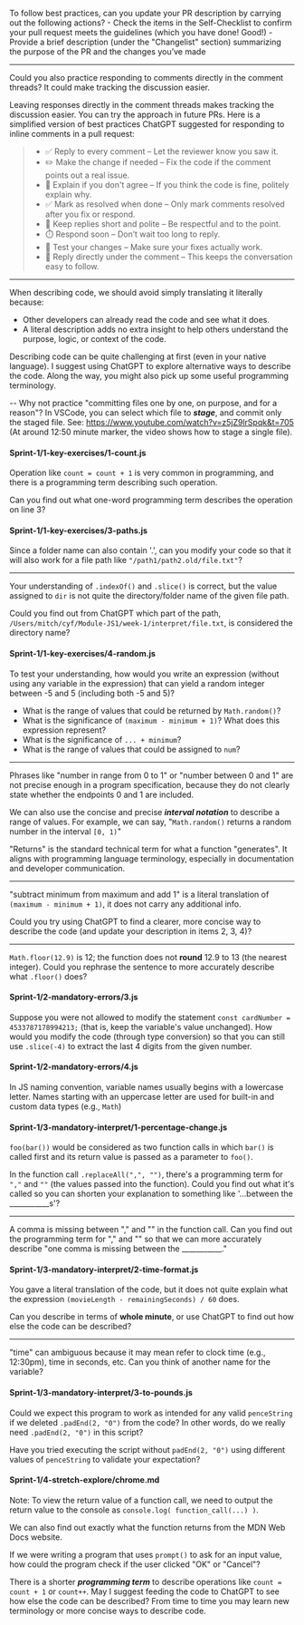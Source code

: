 
To follow best practices, can you update your PR description by carrying out the following actions?
    - Check the items in the Self-Checklist to confirm your pull request meets the guidelines (which you have done! Good!)
    - Provide a brief description (under the "Changelist" section) summarizing the purpose of the PR and the changes you’ve made 

---

Could you also practice responding to comments directly in the comment threads? It could make tracking the discussion easier.

Leaving responses directly in the comment threads makes tracking the discussion easier. You can try the approach in future PRs.
Here is a simplified version of best practices ChatGPT suggested for responding to inline comments in a pull request:
> - ✅ Reply to every comment – Let the reviewer know you saw it.
> - ✏️ Make the change if needed – Fix the code if the comment points out a real issue.
> - 🤔 Explain if you don't agree – If you think the code is fine, politely explain why.
> - ✅ Mark as resolved when done – Only mark comments resolved after you fix or respond.
> - 💬 Keep replies short and polite – Be respectful and to the point.
> - ⏱️ Respond soon – Don’t wait too long to reply.
> - 🧪 Test your changes – Make sure your fixes actually work.
> - 📍 Reply directly under the comment – This keeps the conversation easy to follow.

---

When describing code, we should avoid simply translating it literally because:
- Other developers can already read the code and see what it does.
- A literal description adds no extra insight to help others understand the purpose, logic, or context of the code.

Describing code can be quite challenging at first (even in your native language). I suggest using ChatGPT to explore alternative ways to describe the code. Along the way, you might also pick up some useful programming terminology.

--
Why not practice "committing files one by one, on purpose, and for a reason"?
In VSCode, you can select which file to ***stage***, and commit only the staged file.
See: https://www.youtube.com/watch?v=z5jZ9lrSpqk&t=705  (At around 12:50 minute marker, the video shows how to stage a single file).



#### Sprint-1/1-key-exercises/1-count.js
Operation like `count = count + 1` is very common in programming, and there is a programming term describing such operation.

Can you find out what one-word programming term describes the operation on line 3?


#### Sprint-1/1-key-exercises/3-paths.js
Since a folder name can also contain '.', can you modify your code so that it will also work for a file path like `"/path1/path2.old/file.txt"`?

---

Your understanding of `.indexOf()` and `.slice()` is correct, but the value assigned to `dir` is not quite the directory/folder name of the given file path.

Could you find out from ChatGPT which part of the path, `/Users/mitch/cyf/Module-JS1/week-1/interpret/file.txt`, is considered the directory name?

#### Sprint-1/1-key-exercises/4-random.js
To test your understanding, how would you write an expression (without using any variable in the expression) that can yield
a random integer between -5 and 5 (including both -5 and 5)?


- What is the range of values that could be returned by `Math.random()`?
- What is the significance of `(maximum - minimum + 1)`? What does this expression represent?
- What is the significance of `... + minimum`?
- What is the range of values that could be assigned to `num`?
---

Phrases like "number in range from 0 to 1" or "number between 0 and 1" are not precise enough in a program specification, because they do not clearly state whether the endpoints 0 and 1 are included.

We can also use the concise and precise ***interval notation*** to describe a range of values.
For example, we can say, "`Math.random()` returns a random number in the interval `[0, 1)`"


"Returns" is the standard technical term for what a function "generates". It aligns with programming language terminology, especially in documentation and developer communication.


---

"subtract minimum from maximum and add 1" is a literal translation of `(maximum - minimum + 1)`, it does not carry any additional info.

Could you try using ChatGPT to find a clearer, more concise way to describe the code (and update your description in items 2, 3, 4)?

---

`Math.floor(12.9)` is 12; the function does not **round** 12.9 to 13 (the nearest integer). Could you rephrase the sentence to more accurately describe what `.floor()` does?



#### Sprint-1/2-mandatory-errors/3.js
Suppose you were not allowed to modify the statement `const cardNumber = 4533787178994213;`
(that is, keep the variable's value unchanged).
How would you modify the code (through type conversion) so that you can still use `.slice(-4)` to extract the last 4 digits from the given number.

#### Sprint-1/2-mandatory-errors/4.js

In JS naming convention, variable names usually begins with a lowercase letter. Names starting with an uppercase letter are used for built-in and custom data types (e.g., `Math`)

#### Sprint-1/3-mandatory-interpret/1-percentage-change.js
`foo(bar())` would be considered as two function calls in which `bar()` is called first and its return value is passed as a parameter to `foo()`.


In the function call `.replaceAll(",", "")`, there's a programming term for `","` and `""` (the values passed into the function). Could you find out what it's called so you can shorten your explanation to something like '...between the ___________s'?

---

A comma is missing between "," and "" in the function call.
Can you find out the programming term for "," and "" so that we can more accurately describe
"one comma is missing between the ___________."


#### Sprint-1/3-mandatory-interpret/2-time-format.js

You gave a literal translation of the code, but it does not quite explain what the expression `(movieLength - remainingSeconds) / 60` does.

Can you describe in terms of **whole minute**, or use ChatGPT to find out how else the code can be described? 

----

"time" can ambiguous because it may mean refer to clock time (e.g., 12:30pm), time in seconds, etc. 
Can you think of another name for the variable?



#### Sprint-1/3-mandatory-interpret/3-to-pounds.js
Could we expect this program to work as intended for any valid `penceString` if we deleted `.padEnd(2, "0")` from the code?
In other words, do we really need `.padEnd(2, "0")` in this script?

Have you tried executing the script without `padEnd(2, "0")` using different values of `penceString` to validate your expectation?


#### Sprint-1/4-stretch-explore/chrome.md

Note: To view the return value of a function call, we need to output the return value to the console as `console.log( function_call(...) )`.

We can also find out exactly what the function returns from the MDN Web Docs website.


If we were writing a program that uses `prompt()` to ask for an input value, how could
the program check if the user clicked "OK" or "Cancel"?



There is a shorter ***programming term*** to describe operations like `count = count + 1` or `count++`. 
May I suggest feeding the code to ChatGPT to see how else the code can be described? 
From time to time you may learn new terminology or more concise ways to describe code.
